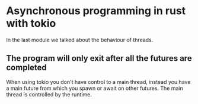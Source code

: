 # Asynchronous programming in rust with tokio

In the last module we talked about the behaviour of threads.

## The program will only exit after all the futures are completed

When using tokio you don't have control to a main thread, instead you have a main future
from which you spawn or await on other futures. The main thread is controlled by the runtime.